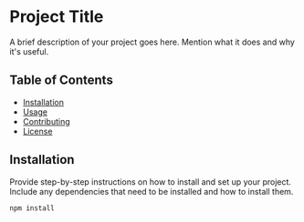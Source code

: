 # Project Title

A brief description of your project goes here. Mention what it does and why it's useful.

## Table of Contents

- [Installation](#installation)
- [Usage](#usage)
- [Contributing](#contributing)
- [License](#license)

## Installation


Provide step-by-step instructions on how to install and set up your project. Include any dependencies that need to be installed and how to install them.

```bash
npm install

